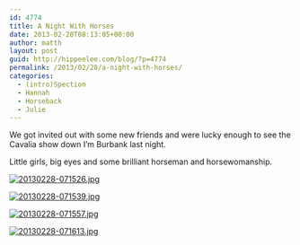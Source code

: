 ```yaml
---
id: 4774
title: A Night With Horses
date: 2013-02-28T08:13:05+00:00
author: matth
layout: post
guid: http://hippeelee.com/blog/?p=4774
permalink: /2013/02/28/a-night-with-horses/
categories:
  - (intro)Spection
  - Hannah
  - Horseback
  - Julie
---
```

We got invited out with some new friends and were lucky enough to see the Cavalia show down I&#8217;m Burbank last night.

Little girls, big eyes and some brilliant horseman and horsewomanship.

[<img class="alignnone size-full" alt="20130228-071526.jpg" src="http://localhost/wp-content/uploads/2013/02/20130228-071526.jpg" />](http://localhost/wp-content/uploads/2013/02/20130228-071526.jpg)

<!--more-->

[<img class="alignnone size-full" alt="20130228-071539.jpg" src="http://localhost/wp-content/uploads/2013/02/20130228-071539.jpg" />](http://localhost/wp-content/uploads/2013/02/20130228-071539.jpg)

[<img class="alignnone size-full" alt="20130228-071557.jpg" src="http://localhost/wp-content/uploads/2013/02/20130228-071557.jpg" />](http://localhost/wp-content/uploads/2013/02/20130228-071557.jpg)

[<img class="alignnone size-full" alt="20130228-071613.jpg" src="http://localhost/wp-content/uploads/2013/02/20130228-071613.jpg" />](http://localhost/wp-content/uploads/2013/02/20130228-071613.jpg)